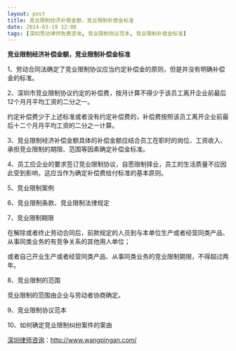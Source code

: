 ```yaml
---
layout: post
title: 竞业限制经济补偿金额，竞业限制补偿金标准
date: 2014-03-19 12:08
tags: [深圳劳动律师免费咨询, 竞业限制协议范本, 竞业限制补偿金标准]
---
```

<strong>竞业限制经济补偿金额，竞业限制补偿金标准</strong>

1、劳动合同法确定了竞业限制协议应当约定补偿金的原则，但是并没有明确补偿金的标准。

2、深圳市竞业限制协议约定的补偿费，按月计算不得少于该员工离开企业前最后12个月月平均工资的二分之一。

约定补偿费少于上述标准或者没有约定补偿费的，补偿费按照该员工离开企业前最后十二个月月平均工资的二分之一计算。

3、竞业限制经济补偿金额具体的补偿金额应结合员工在职时的岗位、工资收入、承担竞业限制的期限、范围等因素确定补偿金标准。

4、员工应企业的要求签订竞业限制协议，自愿限制择业，员工的生活质量不应因此受到影响，这应当作为确定补偿费给付标准的基本原则。

5、竞业限制案例

6、竞业限制条款、竞业限制法律规定

7、竞业限制期限

在解除或者终止劳动合同后，前款规定的人员到与本单位生产或者经营同类产品、从事同类业务的有竞争关系的其他用人单位；

或者自己开业生产或者经营同类产品、从事同类业务的竞业限制期限，不得超过两年。

8、竞业限制的范围

竞业限制的范围由企业与劳动者协商确定。

9、竞业限制协议范本

10、如何确定竞业限制纠纷案件的案由

<a href="http://www.wangpingan.com/">深圳律师咨询</a>：<a href="http://www.wangpingan.com/">http://www.wangpingan.com/</a>

